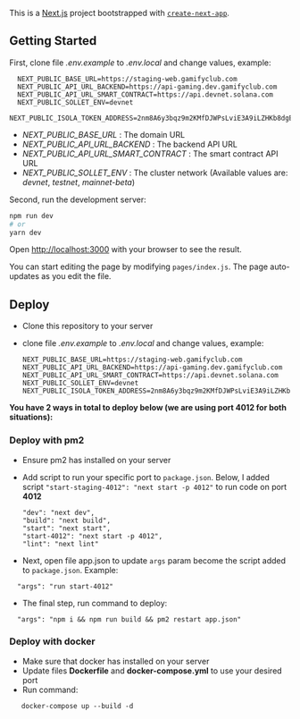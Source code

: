 This is a [Next.js](https://nextjs.org/) project bootstrapped with [`create-next-app`](https://github.com/vercel/next.js/tree/canary/packages/create-next-app).

## Getting Started

First, clone file _.env.example_ to _.env.local_ and change values, example:

```
  NEXT_PUBLIC_BASE_URL=https://staging-web.gamifyclub.com
  NEXT_PUBLIC_API_URL_BACKEND=https://api-gaming.dev.gamifyclub.com
  NEXT_PUBLIC_API_URL_SMART_CONTRACT=https://api.devnet.solana.com
  NEXT_PUBLIC_SOLLET_ENV=devnet
  NEXT_PUBLIC_ISOLA_TOKEN_ADDRESS=2nm8A6y3bqz9m2KMfDJWPsLviE3A9iLZHKb8dgEw77JY
```

+ *NEXT_PUBLIC_BASE_URL* : The domain URL
+ *NEXT_PUBLIC_API_URL_BACKEND* : The backend API URL
+ *NEXT_PUBLIC_API_URL_SMART_CONTRACT* : The smart contract API URL
+ *NEXT_PUBLIC_SOLLET_ENV* : The cluster network (Available values are: *devnet*, *testnet*, *mainnet-beta*)

Second, run the development server:

```bash
npm run dev
# or
yarn dev
```

Open [http://localhost:3000](http://localhost:3000) with your browser to see the result.

You can start editing the page by modifying `pages/index.js`. The page auto-updates as you edit the file.

## Deploy

- Clone this repository to your server
- clone file _.env.example_ to _.env.local_ and change values, example:

  ```
  NEXT_PUBLIC_BASE_URL=https://staging-web.gamifyclub.com
  NEXT_PUBLIC_API_URL_BACKEND=https://api-gaming.dev.gamifyclub.com
  NEXT_PUBLIC_API_URL_SMART_CONTRACT=https://api.devnet.solana.com
  NEXT_PUBLIC_SOLLET_ENV=devnet
  NEXT_PUBLIC_ISOLA_TOKEN_ADDRESS=2nm8A6y3bqz9m2KMfDJWPsLviE3A9iLZHKb8dgEw77JY
  ```

**You have 2 ways in total to deploy below (we are using port **4012** for both situations):**

### Deploy with pm2

- Ensure pm2 has installed on your server
- Add script to run your specific port to `package.json`. Below, I added script `"start-staging-4012": "next start -p 4012"` to run code on port **4012**

  ```
  "dev": "next dev",
  "build": "next build",
  "start": "next start",
  "start-4012": "next start -p 4012",
  "lint": "next lint"
  ```

- Next, open file app.json to update `args` param become the script added to `package.json`. Example:

```
  "args": "run start-4012"
```

- The final step, run command to deploy:

```
  "args": "npm i && npm run build && pm2 restart app.json"
```

### Deploy with docker

- Make sure that docker has installed on your server
- Update files **Dockerfile** and **docker-compose.yml** to use your desired port
- Run command:

```
   docker-compose up --build -d
```
